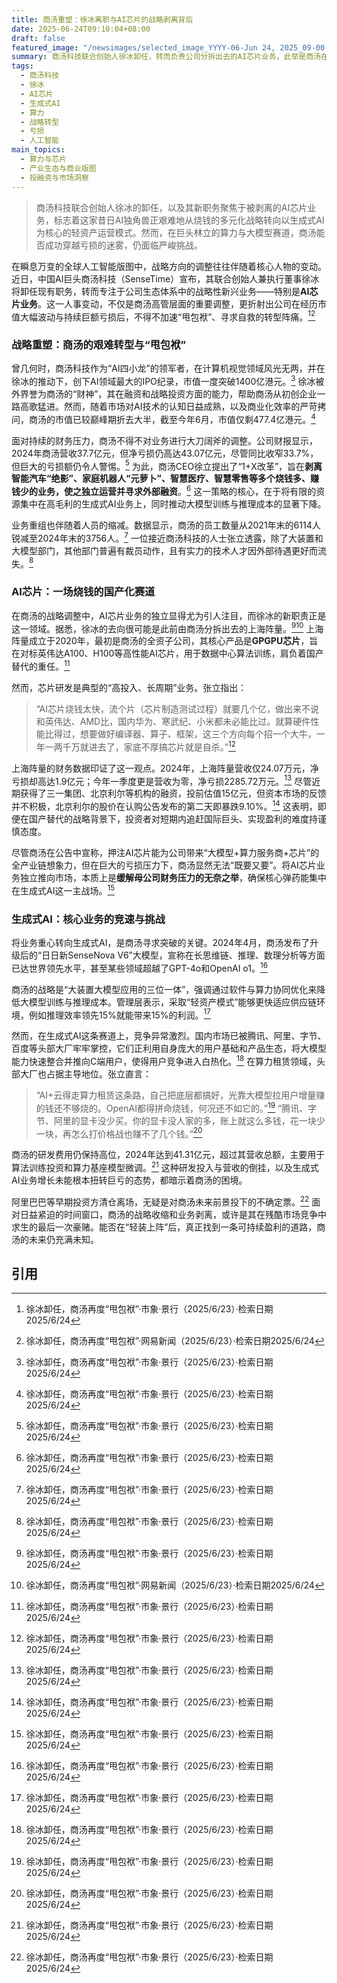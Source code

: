 ```yaml
---
title: 商汤重塑：徐冰离职与AI芯片的战略剥离背后
date: 2025-06-24T09:10:04+08:00
draft: false
featured_image: "/newsimages/selected_image_YYYY-06-Jun 24, 2025_09-00-21-469.jpg"
summary: 商汤科技联合创始人徐冰卸任，转而负责公司分拆出去的AI芯片业务，此举是商汤在持续巨额亏损下“甩包袱”的战略调整。公司正从多元化转向聚焦生成式AI和算力服务，但AI芯片业务面临巨大烧钱压力和激烈市场竞争，而其核心生成式AI业务也深陷与头部巨头的算力与用户争夺战，商汤的未来面临严峻挑战。
tags: 
  - 商汤科技
  - 徐冰
  - AI芯片
  - 生成式AI
  - 算力
  - 战略转型
  - 亏损
  - 人工智能
main_topics: 
  - 算力与芯片
  - 产业生态与商业版图
  - 投融资与市场洞察
---
```


> 商汤科技联合创始人徐冰的卸任，以及其新职务聚焦于被剥离的AI芯片业务，标志着这家昔日AI独角兽正艰难地从烧钱的多元化战略转向以生成式AI为核心的轻资产运营模式。然而，在巨头林立的算力与大模型赛道，商汤能否成功穿越亏损的迷雾，仍面临严峻挑战。

在瞬息万变的全球人工智能版图中，战略方向的调整往往伴随着核心人物的变动。近日，中国AI巨头商汤科技（SenseTime）宣布，其联合创始人兼执行董事徐冰将卸任现有职务，转而专注于公司生态体系中的战略性新兴业务——特别是**AI芯片业务**。这一人事变动，不仅是商汤高管层面的重要调整，更折射出公司在经历市值大幅波动与持续巨额亏损后，不得不加速“甩包袱”、寻求自救的转型阵痛。[^1][^2]

### 战略重塑：商汤的艰难转型与“甩包袱”

曾几何时，商汤科技作为“AI四小龙”的领军者，在计算机视觉领域风光无两，并在徐冰的推动下，创下AI领域最大的IPO纪录，市值一度突破1400亿港元。[^1] 徐冰被外界誉为商汤的“财神”，其在融资和战略投资方面的能力，帮助商汤从初创企业一路高歌猛进。然而，随着市场对AI技术的认知日益成熟，以及商业化效率的严苛拷问，商汤的市值已较巅峰期折去大半，截至今年6月，市值仅剩477.4亿港元。[^1]

面对持续的财务压力，商汤不得不对业务进行大刀阔斧的调整。公司财报显示，2024年商汤营收37.7亿元，但净亏损仍高达43.07亿元，尽管同比收窄33.7%，但巨大的亏损额仍令人警惕。[^1] 为此，商汤CEO徐立提出了“1+X改革”，旨在**剥离智能汽车“绝影”、家庭机器人“元萝卜”、智慧医疗、智慧零售等多个烧钱多、赚钱少的业务，使之独立运营并寻求外部融资**。[^1] 这一策略的核心，在于将有限的资源集中在高毛利的生成式AI业务上，同时推动大模型训练与推理成本的显著下降。

业务重组也伴随着人员的缩减。数据显示，商汤的员工数量从2021年末的6114人锐减至2024年末的3756人。[^1] 一位接近商汤科技的人士张立透露，除了大装置和大模型部门，其他部门普遍有裁员动作，且有实力的技术人才因外部待遇更好而流失。[^1]

### AI芯片：一场烧钱的国产化赛道

在商汤的战略调整中，AI芯片业务的独立显得尤为引人注目，而徐冰的新职责正是这一领域。据悉，徐冰的去向很可能是此前由商汤分拆出去的上海阵量。[^1][^2] 上海阵量成立于2020年，最初是商汤的全资子公司，其核心产品是**GPGPU芯片**，旨在对标英伟达A100、H100等高性能AI芯片，用于数据中心算法训练，肩负着国产替代的重任。[^1]

然而，芯片研发是典型的“高投入、长周期”业务。张立指出：
> “AI芯片烧钱太快，流个片（芯片制造测试过程）就要几个亿，做出来不说和英伟达、AMD比，国内华为、寒武纪、小米都未必能比过。就算硬件性能比得过，想要做好编译器、算子、框架，这三个方向每个招一个大牛，一年一两千万就进去了，家底不厚搞芯片就是自杀。”[^1]

上海阵量的财务数据印证了这一观点。2024年，上海阵量营收仅24.07万元，净亏损却高达1.9亿元；今年一季度更是营收为零，净亏损2285.72万元。[^1] 尽管近期获得了三一集团、北京利尔等机构的融资，投前估值15亿元，但资本市场的反馈并不积极，北京利尔的股价在认购公告发布的第二天即暴跌9.10%。[^1] 这表明，即便在国产替代的战略背景下，投资者对短期内追赶国际巨头、实现盈利的难度持谨慎态度。

尽管商汤在公告中宣称，押注AI芯片能为公司带来“大模型+算力服务商+芯片”的全产业链想象力，但在巨大的亏损压力下，商汤显然无法“既要又要”。将AI芯片业务独立推向市场，本质上是**缓解母公司财务压力的无奈之举**，确保核心弹药能集中在生成式AI这一主战场。[^1]

### 生成式AI：核心业务的竞速与挑战

将业务重心转向生成式AI，是商汤寻求突破的关键。2024年4月，商汤发布了升级后的“日日新SenseNova V6”大模型，宣称在长思维链、推理、数理分析等方面已达世界领先水平，甚至某些领域超越了GPT-4o和OpenAI o1。[^1]

商汤的战略是“大装置大模型应用的三位一体”，强调通过软件与算力协同优化来降低大模型训练与推理成本。管理层表示，采取“轻资产模式”能够更快适应供应链环境，例如推理效率领先15%就能带来15%的利润。[^1]

然而，在生成式AI这条赛道上，竞争异常激烈。国内市场已被腾讯、阿里、字节、百度等头部大厂牢牢掌控，它们正利用自身庞大的用户基础和产品生态，将大模型能力快速整合并推向C端用户，使得用户竞争进入白热化。[^1] 在算力租赁领域，头部大厂也占据主导地位。张立直言：
> “AI+云得走算力租赁这条路，自己把底层都搞好，光靠大模型拉用户增量赚的钱还不够烧的。OpenAI都得拼命烧钱，何况还不如它的。”[^1]
> “腾讯、字节、阿里的显卡没少买。你的显卡没人家的多，账上就这么多钱，花一块少一块，再怎么打价格战也赚不了几个钱。”[^1]

商汤的研发费用仍保持高位，2024年达到41.31亿元，超过其营收总额，主要用于算法训练投资和算力基座模型微调。[^1] 这种研发投入与营收的倒挂，以及生成式AI业务增长未能根本扭转巨亏的态势，都暗示着商汤的困境。

阿里巴巴等早期投资方清仓离场，无疑是对商汤未来前景投下的不确定票。[^1] 面对日益紧迫的时间窗口，商汤的战略收缩和业务剥离，或许是其在残酷市场竞争中求生的最后一次豪赌。能否在“轻装上阵”后，真正找到一条可持续盈利的道路，商汤的未来仍充满未知。

## 引用
[^1]: 徐冰卸任，商汤再度“甩包袱”·市象·景行（2025/6/23）·检索日期2025/6/24
[^2]: 徐冰卸任，商汤再度“甩包袱”·网易新闻（2025/6/23）·检索日期2025/6/24
